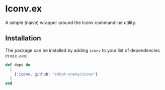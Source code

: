 # Iconv.ex

A simple (naïve) wrapper around the Iconv commandline utility.

## Installation

The package can be installed by adding `iconv` to your list of dependencies in
`mix.exs`:

```elixir
def deps do
  [
    {:iconv, github: "robot-enemy/iconv"}
  ]
end
```

